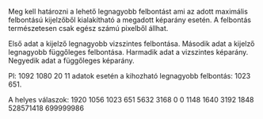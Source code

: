 Meg kell határozni a lehető legnagyobb felbontást ami az adott maximális felbontású kijelzőből kialakítható a megadott képarány esetén. A felbontás természetesen csak egész számú pixelből állhat.

Első adat a kijelző legnagyobb vizszintes felbontása.
Második adat a kijelző legnagyobb függőleges felbontása.
Harmadik adat a vizszintes képarány.
Negyedik adat a függőleges képarány.

Pl: 1092 1080 20 11 adatok esetén a kihozható
legnagyobb felbontás: 1023 651.

A helyes válaszok:
	1920 1056
	1023 651
	5632 3168
	0 0
	1148 1640
	3192 1848
	528571418 699999986

